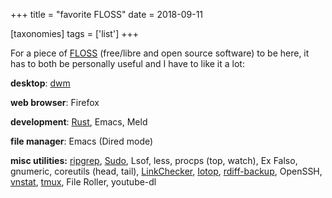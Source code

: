 +++
title = "favorite FLOSS"
date = 2018-09-11

[taxonomies]
tags = ['list']
+++

For a piece of [FLOSS] (free/libre and open source software) to be here,
it has to both be personally useful and I have to like it a lot:

**desktop**: [dwm]

**web browser**: Firefox

**development**: [Rust], Emacs, Meld

**file manager**: Emacs (Dired mode)

**misc utilities:** [ripgrep], [Sudo], Lsof, less, procps (top, watch),
Ex Falso, gnumeric, coreutils (head, tail),
[LinkChecker], [Iotop], [rdiff-backup], OpenSSH, [vnstat], [tmux], File
Roller, youtube-dl

  [FLOSS]: http://en.wikipedia.org/wiki/Free_and_open-source_software
  [dwm]: http://dwm.suckless.org
  [Rust]: http://rust-lang.org
  [ripgrep]: http://blog.burntsushi.net/ripgrep
  [Sudo]: http://tshepang.net/project-of-note-sudo
  [LinkChecker]: http://tshepang.net/project-of-note-linkchecker
  [Iotop]: http://guichaz.free.fr/iotop
  [rdiff-backup]: http://tshepang.net/project-of-note-rdiff-backup
  [vnstat]: http://humdi.net/vnstat
  [tmux]: http://tmux.sourceforge.net

